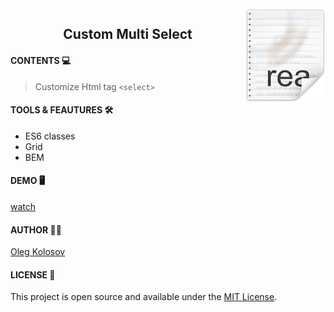 <img src="icon.png" align="right" />
<h2 style="text-align: center;">Custom Multi Select</h2>

#### CONTENTS  💻

> Customize Html tag ```<select>```

#### TOOLS & FEAUTURES 🛠

* ES6 classes
* Grid
* BEM

#### DEMO  🖥

[watch](https://oleg-kolosov.github.io/Custom_multi-select/)


#### AUTHOR  👨‍💻

[Oleg Kolosov](https://github.com/Oleg-Kolosov)


#### LICENSE  📜

This project is open source and available under the [MIT License](https://github.com/git/git-scm.com/blob/main/MIT-LICENSE.txt).

